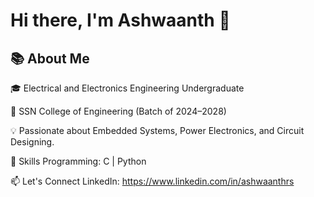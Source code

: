 

# Hi there, I'm Ashwaanth 👋

## 📚 About Me
🎓 Electrical and Electronics Engineering Undergraduate

🏫 SSN College of Engineering (Batch of 2024–2028)

💡 Passionate about Embedded Systems, Power Electronics, and Circuit Designing.

<!--🌱 Currently learning: Python, C++, IoT, and Machine Learning-->

🚀 Skills
Programming: C | Python

<!--Tools: MATLAB, Arduino, Raspberry Pi-->

📫 Let's Connect
LinkedIn: https://www.linkedin.com/in/ashwaanthrs
